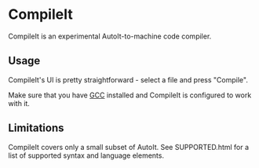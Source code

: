 CompileIt
===

CompileIt is an experimental AutoIt-to-machine code compiler.

Usage
---
CompileIt's UI is pretty straightforward - select a file and press "Compile".

Make sure that you have [GCC]() installed and CompileIt is configured to work with it.

Limitations
---
CompileIt covers only a small subset of AutoIt. See SUPPORTED.html for a list of supported syntax and language elements.
